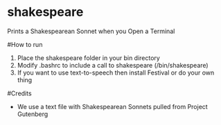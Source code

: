 shakespeare
===========

Prints a Shakespearean Sonnet when you Open a Terminal

#How to run
1. Place the shakespeare folder in your bin directory
2. Modify .bashrc to include a call to shakespeare (/bin/shakespeare)
3. If you want to use text-to-speech then install Festival or do your own thing

#Credits
* We use a text file with Shakespearean Sonnets pulled from Project Gutenberg
